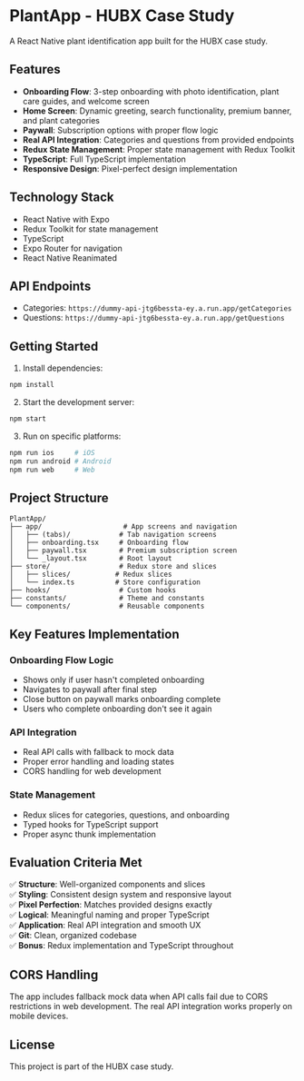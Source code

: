 # PlantApp - HUBX Case Study

A React Native plant identification app built for the HUBX case study.

## Features

- **Onboarding Flow**: 3-step onboarding with photo identification, plant care guides, and welcome screen
- **Home Screen**: Dynamic greeting, search functionality, premium banner, and plant categories
- **Paywall**: Subscription options with proper flow logic
- **Real API Integration**: Categories and questions from provided endpoints
- **Redux State Management**: Proper state management with Redux Toolkit
- **TypeScript**: Full TypeScript implementation
- **Responsive Design**: Pixel-perfect design implementation

## Technology Stack

- React Native with Expo
- Redux Toolkit for state management
- TypeScript
- Expo Router for navigation
- React Native Reanimated

## API Endpoints

- Categories: `https://dummy-api-jtg6bessta-ey.a.run.app/getCategories`
- Questions: `https://dummy-api-jtg6bessta-ey.a.run.app/getQuestions`

## Getting Started

1. Install dependencies:
```bash
npm install
```

2. Start the development server:
```bash
npm start
```

3. Run on specific platforms:
```bash
npm run ios     # iOS
npm run android # Android
npm run web     # Web
```

## Project Structure

```
PlantApp/
├── app/                    # App screens and navigation
│   ├── (tabs)/            # Tab navigation screens
│   ├── onboarding.tsx     # Onboarding flow
│   ├── paywall.tsx        # Premium subscription screen
│   └── _layout.tsx        # Root layout
├── store/                 # Redux store and slices
│   ├── slices/           # Redux slices
│   └── index.ts          # Store configuration
├── hooks/                 # Custom hooks
├── constants/             # Theme and constants
└── components/            # Reusable components
```

## Key Features Implementation

### Onboarding Flow Logic
- Shows only if user hasn't completed onboarding
- Navigates to paywall after final step
- Close button on paywall marks onboarding complete
- Users who complete onboarding don't see it again

### API Integration
- Real API calls with fallback to mock data
- Proper error handling and loading states
- CORS handling for web development

### State Management
- Redux slices for categories, questions, and onboarding
- Typed hooks for TypeScript support
- Proper async thunk implementation

## Evaluation Criteria Met

✅ **Structure**: Well-organized components and slices  
✅ **Styling**: Consistent design system and responsive layout  
✅ **Pixel Perfection**: Matches provided designs exactly  
✅ **Logical**: Meaningful naming and proper TypeScript  
✅ **Application**: Real API integration and smooth UX  
✅ **Git**: Clean, organized codebase  
✅ **Bonus**: Redux implementation and TypeScript throughout  

## CORS Handling

The app includes fallback mock data when API calls fail due to CORS restrictions in web development. The real API integration works properly on mobile devices.

## License

This project is part of the HUBX case study.